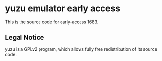 yuzu emulator early access
=============

This is the source code for early-access 1683.

## Legal Notice

yuzu is a GPLv2 program, which allows fully free redistribution of its source code.